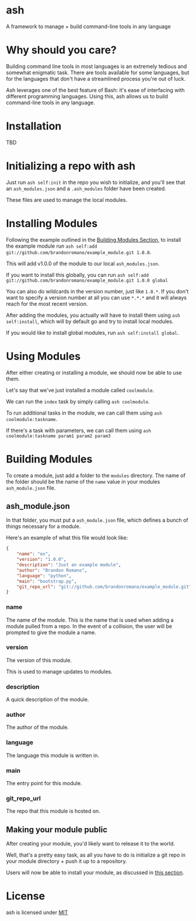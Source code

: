 # ash

A framework to manage + build command-line tools in any language

# Why should you care?

Building command line tools in most languages is an extremely tedious and somewhat enigmatic task.  There are tools available for some languages, but for the languages that don't have a streamlined process you're out of luck.

Ash leverages one of the best feature of Bash: it's ease of interfacing with different programming languages.  Using this, ash allows us to build command-line tools in any language.

# Installation

TBD

# Initializing a repo with ash

Just run `ash self:init` in the repo you wish to initialize, and you'll see that an `ash_modules.json` and a `.ash_modules` folder have been created.

These files are used to manage the local modules.

# Installing Modules

Following the example outlined in the [Building Modules Section](#building-modules), to install the example module run `ash self:add git://github.com/brandonromano/example_module.git 1.0.0`.

This will add v1.0.0 of the module to our local `ash_modules.json`.

If you want to install this globally, you can run `ash self:add git://github.com/brandonromano/example_module.git 1.0.0 global`

You can also do wildcards in the version number, just like `1.0.*`.  If you don't want to specify a version number at all you can use `*.*.*` and it will always reach for the most recent version.

After adding the modules, you actually will have to install them using `ash self:install`, which will by default go and try to install local modules.

If you would like to install global modules, run `ash self:install global`.

# Using Modules

After either creating or installing a module, we should now be able to use them.

Let's say that we've just installed a module called `coolmodule`.

We can run the `index` task by simply calling `ash coolmodule`.

To run additional tasks in the module, we can call them using `ash coolmodule:taskname`.

If there's a task with parameters, we can call them using `ash coolmodule:taskname param1 param2 param3`

# Building Modules

To create a module, just add a folder to the `modules` directory.  The name of the folder should be the name of the `name` value in your modules `ash_module.json` file.

## ash_module.json

In that folder, you must put a `ash_module.json` file, which defines a bunch of things necessary for a module.

Here's an example of what this file would look like:

```json
{
    "name": "ex",
    "version": "1.0.0",
    "description": "Just an example module",
    "author": "Brandon Romano",
    "language": "python",
    "main": "bootstrap.py",
    "git_repo_url": "git://github.com/brandonromano/example_module.git"
}
```

### name

The name of the module.  This is the name that is used when adding a module pulled from a repo.  In the event of a collision, the user will be prompted to give the module a name.

### version

The version of this module.

This is used to manage updates to modules.

### description

A quick description of the module.

### author

The author of the module.

### language

The language this module is written in.

### main

The entry point for this module.

### git_repo_url

The repo that this module is hosted on.

## Making your module public

After creating your module, you'd likely want to release it to the world.

Well, that's a pretty easy task, as all you have to do is initialize a git repo in your module directory + push it up to a repository.

Users will now be able to install your module, as discussed in [this section](#installing-modules).

# License

ash is licensed under [MIT](LICENSE.md)

